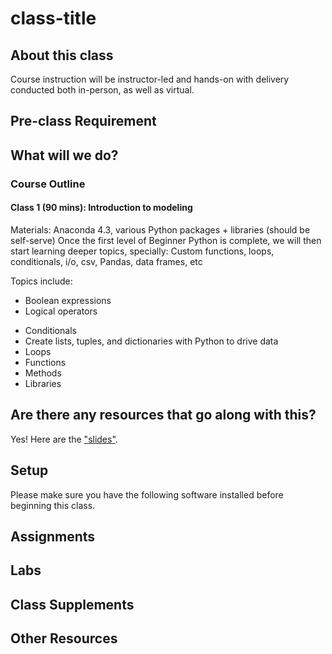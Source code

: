 # class-title

## About this class

Course instruction will be instructor-led and hands-on with delivery conducted both in-person, as well as virtual.

## Pre-class Requirement

## What will we do?

### Course Outline

#### Class 1 (90 mins): Introduction to modeling
Materials: Anaconda 4.3, various Python packages + libraries (should be self-serve)
Once the first level of Beginner Python is complete, we will then start learning deeper topics, specially: Custom functions, loops, conditionals, i/o, csv, Pandas, data frames, etc 

Topics include: 
  * Boolean expressions
  * Logical operators
  - Conditionals
  - Create lists, tuples, and dictionaries with Python to drive data
  - Loops
  - Functions
  - Methods
  - Libraries



## Are there any resources that go along with this?
Yes! Here are the ["slides"](#).

## Setup
Please make sure you have the following software installed before beginning this class.

## Assignments

## Labs

## Class Supplements

## Other Resources
